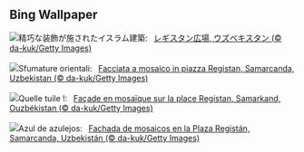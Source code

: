 ## Bing Wallpaper
![](https://www.bing.com/th?id=OHR.RegistanUzbekistan_JA-JP4174949023_UHD.jpg&w=1000)精巧な装飾が施されたイスラム建築:&nbsp;&ensp;[レギスタン広場, ウズベキスタン (© da-kuk/Getty Images)](https://www.bing.com/th?id=OHR.RegistanUzbekistan_JA-JP4174949023_UHD.jpg)
<br><br/>
![](https://www.bing.com/th?id=OHR.RegistanUzbekistan_IT-IT8716524920_UHD.jpg&w=1000)Sfumature orientali:&nbsp;&ensp;[Facciata a mosaico in piazza Registan, Samarcanda, Uzbekistan (© da-kuk/Getty Images)](https://www.bing.com/th?id=OHR.RegistanUzbekistan_IT-IT8716524920_UHD.jpg)
<br><br/>
![](https://www.bing.com/th?id=OHR.RegistanUzbekistan_FR-FR4384753959_UHD.jpg&w=1000)Quelle tuile !:&nbsp;&ensp;[Façade en mosaïque sur la place Registan, Samarkand, Ouzbékistan (© da-kuk/Getty Images)](https://www.bing.com/th?id=OHR.RegistanUzbekistan_FR-FR4384753959_UHD.jpg)
<br><br/>
![](https://www.bing.com/th?id=OHR.RegistanUzbekistan_ES-ES3215569621_UHD.jpg&w=1000)Azul de azulejos:&nbsp;&ensp;[Fachada de mosaicos en la Plaza Registán, Samarcanda, Uzbekistán (© da-kuk/Getty Images)](https://www.bing.com/th?id=OHR.RegistanUzbekistan_ES-ES3215569621_UHD.jpg)
<br><br/>
